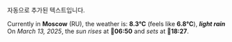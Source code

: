 
자동으로 추가된 텍스트입니다.

<!--START_SECTION:weather:moscow-->
Currently in **Moscow** (RU), the weather is: **8.3°C** (feels like **6.8°C**), ***light rain***<br/>
On *March 13, 2025*, the *sun rises* at 🌅**06:50** and *sets* at 🌇**18:27**.
<!--END_SECTION:weather-->
